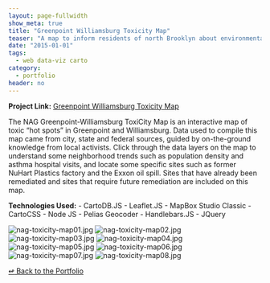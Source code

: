 ```yaml
---
layout: page-fullwidth
show_meta: true
title: "Greenpoint Williamsburg Toxicity Map"
teaser: "A map to inform residents of north Brooklyn about environmental hazards."
date: "2015-01-01"
tags:
  - web data-viz carto 
category:
  - portfolio
header: no
---
```


<strong>Project Link:</strong> <a href="https://clhenrick.github.io/greenpoint_williamsburg_toxicity_map/" target="_blank">Greenpoint Williamsburg Toxicity Map</a>

The NAG Greenpoint-Williamsburg ToxiCity Map is an interactive map of toxic “hot spots” in Greenpoint and Williamsburg. Data used to compile this map came from city, state and federal sources, guided by on-the-ground knowledge from local activists. Click through the data layers on the map to understand some neighborhood trends such as population density and asthma hospital visits, and locate some specific sites such as former NuHart Plastics factory and the Exxon oil spill. Sites that have already been remediated and sites that require future remediation are included on this map.

<strong>Technologies Used:</strong>  - CartoDB.JS  - Leaflet.JS  - MapBox Studio Classic  - CartoCSS  - Node JS  - Pelias Geocoder  - Handlebars.JS  - JQuery 

<img class="portfolio" src="{{site.url}}{{site.baseurl}}/images/nag-toxicity-map01.jpg" alt="nag-toxicity-map01.jpg">

<img class="portfolio" src="{{site.url}}{{site.baseurl}}/images/nag-toxicity-map02.jpg" alt="nag-toxicity-map02.jpg">

<img class="portfolio" src="{{site.url}}{{site.baseurl}}/images/nag-toxicity-map03.jpg" alt="nag-toxicity-map03.jpg">

<img class="portfolio" src="{{site.url}}{{site.baseurl}}/images/nag-toxicity-map04.jpg" alt="nag-toxicity-map04.jpg">

<img class="portfolio" src="{{site.url}}{{site.baseurl}}/images/nag-toxicity-map05.jpg" alt="nag-toxicity-map05.jpg">

<img class="portfolio" src="{{site.url}}{{site.baseurl}}/images/nag-toxicity-map06.jpg" alt="nag-toxicity-map06.jpg">

<img class="portfolio" src="{{site.url}}{{site.baseurl}}/images/nag-toxicity-map07.jpg" alt="nag-toxicity-map07.jpg">

<img class="portfolio" src="{{site.url}}{{site.baseurl}}/images/nag-toxicity-map08.jpg" alt="nag-toxicity-map08.jpg">


[<span class="back-arrow">&#8619;</span> Back to the Portfolio](/work/)